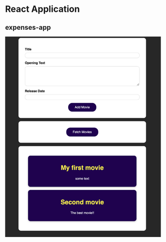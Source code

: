 # React Application

## expenses-app

![Screenshot](./movie-list-app.png?raw=true "Optional Title")

